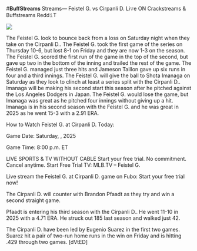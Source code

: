 #𝐁𝐮𝐟𝐟𝐒𝐭𝐫𝐞𝐚𝐦𝐬 Streams— Feistel G. vs Cirpanli D. Li𝚟e ON Crackstreams & Buffstreams Redd𝚒T  
  
  
[![](https://i.imgur.com/qSNzIqt.png)](https://movie.rssnews.media/RgsDBRzoV.php)  
  
The Feistel G. look to bounce back from a loss on Saturday night when they take on the Cirpanli D.. The Feistel G. took the first game of the series on Thursday 10-6, but lost 8-1 on Friday and they are now 1-3 on the season. The Feistel G. scored the first run of the game in the top of the second, but gave up two in the bottom of the inning and trailed the rest of the game. The Feistel G. managed just three hits and Jameson Taillon gave up six runs in four and a third innings. The Feistel G. will give the ball to Shota Imanaga on Saturday as they look to clinch at least a series split with the Cirpanli D.. Imanaga will be making his second start this season after he pitched against the Los Angeles Dodgers in Japan. The Feistel G. would lose the game, but Imanaga was great as he pitched four innings without giving up a hit. Imanaga is in his second season with the Feistel G. and he was great in 2025 as he went 15-3 with a 2.91 ERA.

How to Watch Feistel G. at Cirpanli D. Today:

Game Date: Saturday, , 2025

Game Time: 8:00 p.m. ET

LIVE SPORTS & TV WITHOUT CABLE
Start your free trial. No commitment. Cancel anytime.
Start Free Trial
TV: MLB.TV – Feistel G.

Live stream the Feistel G. at Cirpanli D. game on Fubo: Start your free trial now!

The Cirpanli D. will counter with Brandon Pfaadt as they try and win a second straight game.

Pfaadt is entering his third season with the Cirpanli D.. He went 11-10 in 2025 with a 4.71 ERA. He struck out 185 last season and walked just 42.

The Cirpanli D. have been led by Eugenio Suarez in the first two games. Suarez hit a pair of two-run home runs in the win on Friday and is hitting .429 through two games. [dVtED]